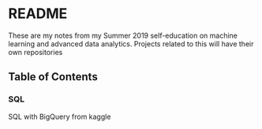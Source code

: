 # README

These are my notes from my Summer 2019 self-education on machine learning and advanced data analytics. Projects related to this will have their own repositories


## Table of Contents

### SQL

SQL with BigQuery from kaggle
